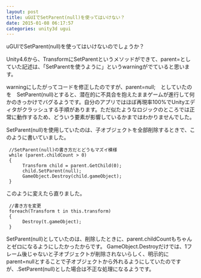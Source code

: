 ```yaml
---
layout: post
title: uGUIでSetParent(null)を使ってはいけない？
date: 2015-01-08 06:17:57
categories: unity3d ugui
---
```

<p>uGUIでSetParent(null)を使ってはいけないのでしょうか？</p>

<p>Unity4.6から、TransformにSetParentというメソッドができて、parent=としていた記述は、「SetParentを使うように」というwarningがでていると思います。</p>

<p>warningにしたがってコードを修正したのですが、parent=null;　としていたのを　SetParent(null)とすると、潜在的に不具合を抱えたままゲームが進行して何かのきっかけでバグるようです。自分のアプリではほぼ再現率100%でUnityエディタがクラッシュする手順があります。ただ似たようなロジックのところでは正常に動作するため、どういう要素が影響しているかまではわかりませんでした。</p>

<p>SetParent(null)を使用していたのは、子オブジェクトを全部削除するときで、このように書いていました。</p>

<pre><code> //SetParent(null)の書き方だとどうもマズイ模様
 while (parent.childCount &gt; 0)
 {
      Transform child = parent.GetChild(0);
      child.SetParent(null);
      GameObject.Destroy(child.gameObject);
 }
</code></pre>

<p>このように変えたら直りました。</p>

<pre><code> //書き方を変更
 foreach(Transform t in this.transform)
 {
      Destroy(t.gameObject);
 }
</code></pre>

<p>SetParent(null)としていたのは、削除したときに、parent.childCountもちゃんとゼロになるようにしたかったからです。
GameObject.Destroyだけでは、1フレーム後じゃないと子オブジェクトが削除されないらしく、明示的にparent=nullとすることで子オブジェクトから外れるようにしていたのですが、.SetParent(null)とした場合は不正な処理になるようです。</p>
